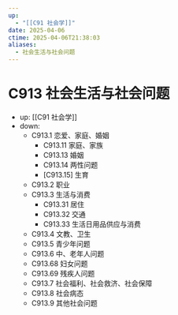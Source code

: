 ```yaml
---
up:
  - "[[C91 社会学]]"
date: 2025-04-06
ctime: 2025-04-06T21:38:03
aliases:
  - 社会生活与社会问题
---
```


# C913 社会生活与社会问题

- up: [[C91 社会学]]
- down:	
	- C913.1 恋爱、家庭、婚姻
		- C913.11 家庭、家族
		- C913.13 婚姻
		- C913.14 两性问题
		- [C913.15] 生育
	- C913.2 职业
	- C913.3 生活与消费
		- C913.31 居住
		- C913.32 交通
		- C913.33 生活日用品供应与消费
	- C913.4 文教、卫生
	- C913.5 青少年问题
	- C913.6 中、老年人问题
	- C913.68 妇女问题
	- C913.69 残疾人问题
	- C913.7 社会福利、社会救济、社会保障
	- C913.8 社会病态
	- C913.9 其他社会问题
	
